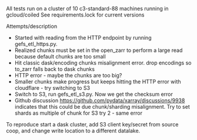 All tests run on a cluster of 10 c3-standard-88 machines running in gcloud/coiled
See requirements.lock for current versions

Attempts/description
- Started with reading from the HTTP endpoint by running gefs_etl_https.py.
- Realized chunks must be set in the open_zarr to perform a large read because default chunks are too small
- Hit classic dask/encoding chunks misalignment error. drop encodings so to_zarr falls back to dask chunks
- HTTP error - maybe the chunks are too big?
- Smaller chunks make progress but keeps hitting the HTTP error with cloudflare - try switching to S3
- Switch to S3, run gefs_etl_s3.py. Now we get the checksum error
- Github discussion https://github.com/pydata/xarray/discussions/9938 indicates that this could be due chunk/sharding misalignment. Try to set shards as multiple of chunk for S3 try 2 - same error

To reproduce start a dask cluster, add S3 client key/secret from source coop, and change write location to a different datalake.
